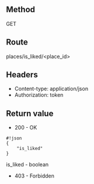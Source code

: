 ## Method ##

GET

## Route ##

places/is_liked/<place_id>

## Headers ##

* Content-type: application/json
* Authorization: token

## Return value ##

* 200 - OK

```
#!json
{
    "is_liked"
}

```   
is_liked - boolean

* 403 - Forbidden